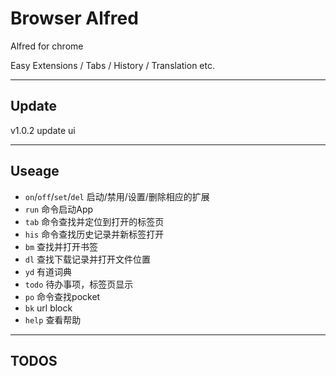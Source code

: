 Browser Alfred
===============

Alfred for chrome

Easy Extensions / Tabs / History / Translation etc.

---
## Update
v1.0.2 update ui

---
## Useage
+ `on`/`off`/`set`/`del` 启动/禁用/设置/删除相应的扩展
+ `run` 命令启动App
+ `tab` 命令查找并定位到打开的标签页
+ `his` 命令查找历史记录并新标签打开
+ `bm` 查找并打开书签
+ `dl` 查找下载记录并打开文件位置
+ `yd` 有道词典
+ `todo` 待办事项，标签页显示
+ `po` 命令查找pocket
+ `bk` url block
+ `help` 查看帮助

---
## TODOS
